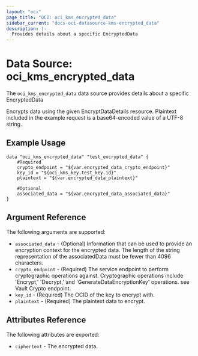 ```yaml
---
layout: "oci"
page_title: "OCI: oci_kms_encrypted_data"
sidebar_current: "docs-oci-datasource-kms-encrypted_data"
description: |-
  Provides details about a specific EncryptedData
---
```


# Data Source: oci_kms_encrypted_data
The `oci_kms_encrypted_data` data source provides details about a specific EncryptedData

Encrypts data using the given EncryptDataDetails resource. 
Plaintext included in the example request is a base64-encoded value 
of a UTF-8 string.


## Example Usage

```hcl
data "oci_kms_encrypted_data" "test_encrypted_data" {
	#Required
	crypto_endpoint = "${var.encrypted_data_crypto_endpoint}"
	key_id = "${oci_kms_key.test_key.id}"
	plaintext = "${var.encrypted_data_plaintext}"

	#Optional
	associated_data = "${var.encrypted_data_associated_data}"
}
```

## Argument Reference

The following arguments are supported:

* `associated_data` - (Optional) Information that can be used to provide an encryption context for the encrypted data. The length of the string representation of the associatedData must be fewer than 4096 characters. 
* `crypto_endpoint` - (Required) The service endpoint to perform cryptographic operations against. Cryptographic operations include 'Encrypt,' 'Decrypt,' and 'GenerateDataEncryptionKey' operations. see Vault Crypto endpoint.
* `key_id` - (Required) The OCID of the key to encrypt with.
* `plaintext` - (Required) The plaintext data to encrypt.


## Attributes Reference

The following attributes are exported:

* `ciphertext` - The encrypted data.

